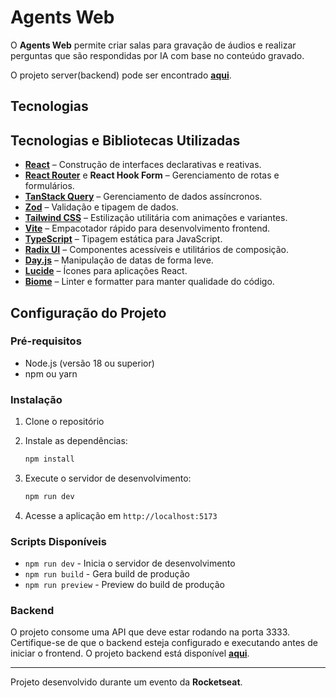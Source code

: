 # Agents Web

O **Agents Web** permite criar salas para gravação de áudios e realizar perguntas que são respondidas por IA com base no conteúdo gravado.

O projeto server(backend) pode ser encontrado **[aqui](https://github.com/MarcosWinicios/agents-server)**.

## Tecnologias

## Tecnologias e Bibliotecas Utilizadas

- **[React](https://react.dev/)** – Construção de interfaces declarativas e reativas.
- **[React Router](https://reactrouter.com/)** e **React Hook Form** – Gerenciamento de rotas e formulários.
- **[TanStack Query](https://tanstack.com/query/latest)** – Gerenciamento de dados assíncronos.
- **[Zod](https://zod.dev/)** – Validação e tipagem de dados.
- **[Tailwind CSS](https://tailwindcss.com/)** – Estilização utilitária com animações e variantes.
- **[Vite](https://vitejs.dev/)** – Empacotador rápido para desenvolvimento frontend.
- **[TypeScript](https://www.typescriptlang.org/)** – Tipagem estática para JavaScript.
- **[Radix UI](https://www.radix-ui.com/)** – Componentes acessíveis e utilitários de composição.
- **[Day.js](https://day.js.org/)** – Manipulação de datas de forma leve.
- **[Lucide](https://lucide.dev/)** – Ícones para aplicações React.
- **[Biome](https://biomejs.dev/)** – Linter e formatter para manter qualidade do código.

## Configuração do Projeto

### Pré-requisitos

- Node.js (versão 18 ou superior)
- npm ou yarn

### Instalação

1. Clone o repositório
2. Instale as dependências:

   ```bash
   npm install
   ```

3. Execute o servidor de desenvolvimento:

   ```bash
   npm run dev
   ```

4. Acesse a aplicação em `http://localhost:5173`

### Scripts Disponíveis

- `npm run dev` - Inicia o servidor de desenvolvimento
- `npm run build` - Gera build de produção
- `npm run preview` - Preview do build de produção

### Backend

O projeto consome uma API que deve estar rodando na porta 3333. Certifique-se de que o backend esteja configurado e executando antes de iniciar o frontend. O projeto backend está disponível **[aqui](https://github.com/MarcosWinicios/agents-server)**.

---

Projeto desenvolvido durante um evento da **Rocketseat**.
